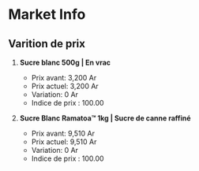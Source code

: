 # Market Info

## Varition de prix

1. **Sucre blanc 500g | En vrac**
   - Prix avant: 3,200 Ar
   - Prix actuel: 3,200 Ar
   - Variation: 0 Ar
   - Indice de prix : 100.00

2. **Sucre Blanc Ramatoa™ 1kg | Sucre de canne raffiné**
   - Prix avant: 9,510 Ar
   - Prix actuel: 9,510 Ar
   - Variation: 0 Ar
   - Indice de prix : 100.00

